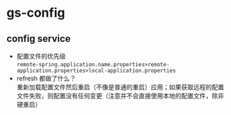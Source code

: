# gs-config

## config service
- 配置文件的优先级  
`remote-spring.application.name.properties>remote-application.properties>local-application.properties`
- refresh 都做了什么？  
重新加载配置文件然后重启（不像是普通的重启）应用；如果获取远程的配置文件失败，则配置没有任何变更（注意并不会直接使用本地的配置文件，除非硬重启）

